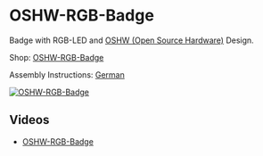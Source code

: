 # OSHW-RGB-Badge
Badge with RGB-LED and [OSHW (Open Source Hardware)](http://www.oshwa.org/open-source-hardware-logo/) Design.

Shop: [OSHW-RGB-Badge](http://www.watterott.com/en/OSHW-RGB-Badge)

Assembly Instructions: [German](https://raw.github.com/watterott/OSHW-RGB-Badge/master/pcb/OSHW-RGB-Badge_de.pdf)

[![OSHW-RGB-Badge](https://raw.github.com/watterott/OSHW-RGB-Badge/master/img/oshw-rgb-badge.jpg)](http://www.watterott.com/en/OSHW-RGB-Badge)


## Videos
* [OSHW-RGB-Badge](http://www.youtube.com/watch?v=9oPm8g40bvo)
